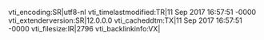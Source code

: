 vti_encoding:SR|utf8-nl
vti_timelastmodified:TR|11 Sep 2017 16:57:51 -0000
vti_extenderversion:SR|12.0.0.0
vti_cacheddtm:TX|11 Sep 2017 16:57:51 -0000
vti_filesize:IR|2796
vti_backlinkinfo:VX|
